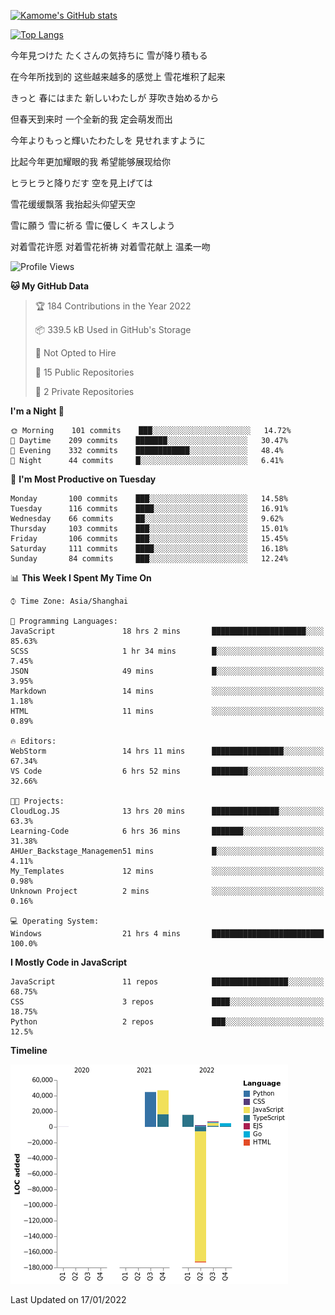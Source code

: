 [![Kamome's GitHub stats](https://github-readme-stats.vercel.app/api?username=MakinoharaShoko)](https://github.com/anuraghazra/github-readme-stats)

[![Top Langs](https://github-readme-stats.vercel.app/api/top-langs/?username=MakinoharaShoko&layout=compact)](https://github.com/anuraghazra/github-readme-stats)

今年見つけた たくさんの気持ちに 雪が降り積もる

在今年所找到的 这些越来越多的感觉上 雪花堆积了起来

きっと 春にはまた 新しいわたしが 芽吹き始めるから

但春天到来时 一个全新的我 定会萌发而出

今年よりもっと輝いたわたしを 見せれますように

比起今年更加耀眼的我 希望能够展现给你

ヒラヒラと降りだす 空を見上げては

雪花缓缓飘落 我抬起头仰望天空

雪に願う 雪に祈る 雪に優しく キスしよう

对着雪花许愿 对着雪花祈祷 对着雪花献上 温柔一吻

<!--
**MakinoharaShoko/MakinoharaShoko** is a ✨ _special_ ✨ repository because its `README.md` (this file) appears on your GitHub profile.

Here are some ideas to get you started:

- 🔭 I’m currently working on ...
- 🌱 I’m currently learning ...
- 👯 I’m looking to collaborate on ...
- 🤔 I’m looking for help with ...
- 💬 Ask me about ...
- 📫 How to reach me: ...
- 😄 Pronouns: ...
- ⚡ Fun fact: ...
-->

<!--START_SECTION:waka-->
![Profile Views](http://img.shields.io/badge/Profile%20Views-8-blue)

**🐱 My GitHub Data** 

> 🏆 184 Contributions in the Year 2022
 > 
> 📦 339.5 kB Used in GitHub's Storage 
 > 
> 🚫 Not Opted to Hire
 > 
> 📜 15 Public Repositories 
 > 
> 🔑 2 Private Repositories  
 > 
**I'm a Night 🦉** 

```text
🌞 Morning    101 commits    ███░░░░░░░░░░░░░░░░░░░░░░   14.72% 
🌆 Daytime    209 commits    ███████░░░░░░░░░░░░░░░░░░   30.47% 
🌃 Evening    332 commits    ████████████░░░░░░░░░░░░░   48.4% 
🌙 Night      44 commits     █░░░░░░░░░░░░░░░░░░░░░░░░   6.41%

```
📅 **I'm Most Productive on Tuesday** 

```text
Monday       100 commits    ███░░░░░░░░░░░░░░░░░░░░░░   14.58% 
Tuesday      116 commits    ████░░░░░░░░░░░░░░░░░░░░░   16.91% 
Wednesday    66 commits     ██░░░░░░░░░░░░░░░░░░░░░░░   9.62% 
Thursday     103 commits    ███░░░░░░░░░░░░░░░░░░░░░░   15.01% 
Friday       106 commits    ███░░░░░░░░░░░░░░░░░░░░░░   15.45% 
Saturday     111 commits    ████░░░░░░░░░░░░░░░░░░░░░   16.18% 
Sunday       84 commits     ███░░░░░░░░░░░░░░░░░░░░░░   12.24%

```


📊 **This Week I Spent My Time On** 

```text
⌚︎ Time Zone: Asia/Shanghai

💬 Programming Languages: 
JavaScript               18 hrs 2 mins       █████████████████████░░░░   85.63% 
SCSS                     1 hr 34 mins        █░░░░░░░░░░░░░░░░░░░░░░░░   7.45% 
JSON                     49 mins             █░░░░░░░░░░░░░░░░░░░░░░░░   3.95% 
Markdown                 14 mins             ░░░░░░░░░░░░░░░░░░░░░░░░░   1.18% 
HTML                     11 mins             ░░░░░░░░░░░░░░░░░░░░░░░░░   0.89%

🔥 Editors: 
WebStorm                 14 hrs 11 mins      ████████████████░░░░░░░░░   67.34% 
VS Code                  6 hrs 52 mins       ████████░░░░░░░░░░░░░░░░░   32.66%

🐱‍💻 Projects: 
CloudLog.JS              13 hrs 20 mins      ███████████████░░░░░░░░░░   63.3% 
Learning-Code            6 hrs 36 mins       ███████░░░░░░░░░░░░░░░░░░   31.38% 
AHUer_Backstage_Managemen51 mins             █░░░░░░░░░░░░░░░░░░░░░░░░   4.11% 
My_Templates             12 mins             ░░░░░░░░░░░░░░░░░░░░░░░░░   0.98% 
Unknown Project          2 mins              ░░░░░░░░░░░░░░░░░░░░░░░░░   0.16%

💻 Operating System: 
Windows                  21 hrs 4 mins       █████████████████████████   100.0%

```

**I Mostly Code in JavaScript** 

```text
JavaScript               11 repos            █████████████████░░░░░░░░   68.75% 
CSS                      3 repos             ████░░░░░░░░░░░░░░░░░░░░░   18.75% 
Python                   2 repos             ███░░░░░░░░░░░░░░░░░░░░░░   12.5%

```


**Timeline**

![Chart not found](https://raw.githubusercontent.com/MakinoharaShoko/MakinoharaShoko/main/charts/bar_graph.png) 


 Last Updated on 17/01/2022
<!--END_SECTION:waka-->
